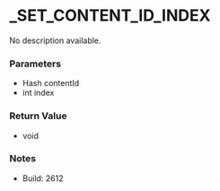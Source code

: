 # _SET_CONTENT_ID_INDEX

No description available.

### Parameters
* Hash contentId
* int index

### Return Value
* void

### Notes
* Build: 2612

